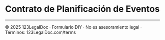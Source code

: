 # Contrato de Planificación de Eventos

---

© 2025 123LegalDoc · Formulario DIY · No es asesoramiento legal · Términos: 123LegalDoc.com/terms
